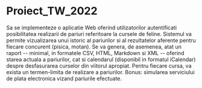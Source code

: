 # Proiect_TW_2022

Sa se implementeze o aplicatie Web oferind utilizatorilor autentificati posibilitatea realizarii de pariuri referitoare la cursele de feline. Sistemul va permite vizualizarea unui istoric al pariurilor si al rezultatelor aferente pentru fiecare concurent (pisica, motan). Se va genera, de asemenea, atat un raport -- minimal, in formatele CSV, HTML, Markdown si XML -- oferind starea actuala a pariurilor, cat si calendarul (disponibil in formatul iCalendar) despre desfasurarea curselor din viitorul apropiat. Pentru fiecare cursa, va exista un termen-limita de realizare a pariurilor. Bonus: simularea serviciului de plata electronica vizand pariurile efectuate.
